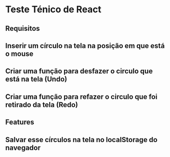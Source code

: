 # Teste Ténico de React

## Requisitos

## Inserir um círculo na tela na posição em que está o mouse

## Criar uma função para desfazer o circulo que está na tela (Undo)

## Criar uma função para refazer o circulo que foi retirado da tela (Redo)

## Features

## Salvar esse círculos na tela no localStorage do navegador